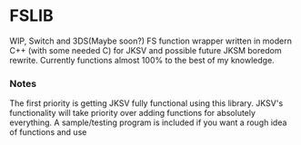 # FSLIB
WIP, Switch and 3DS(Maybe soon?) FS function wrapper written in modern C++ (with some needed C) for JKSV and possible future JKSM boredom rewrite. Currently functions almost 100% to the best of my knowledge.
### Notes
The first priority is getting JKSV fully functional using this library. JKSV's functionality will take priority over adding functions for absolutely everything. A sample/testing program is included if you want a rough idea of functions and use

